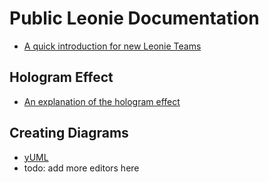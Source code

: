 # Public Leonie Documentation

- [A quick introduction for new Leonie Teams](https://github.com/htl-leonding/2018-leonie/blob/master/Documentation/New%20Team%20Introduction.md)
## Hologram Effect
- [An explanation of the hologram effect](https://github.com/FabianPrieschl/Leonie-3D/tree/master/FlaxEngine/Source/Hologram)

## Creating Diagrams
- [yUML](https://yuml.me/diagram/scruffy/class/draw)
- todo: add more editors here
